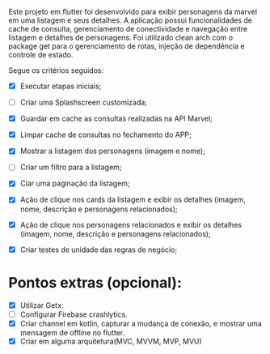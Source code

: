 Este projeto em flutter foi desenvolvido para exibir personagens da marvel em uma listagem e seus detalhes.
A aplicação possui funcionalidades de cache de consulta, gerenciamento de conectividade e navegação entre listagem e detalhes de personagens.
Foi utilizado clean arch com o package get para o gerenciamento de rotas, injeção de dependência e controle de estado.

Segue os critérios seguidos:

- [x] Executar etapas iniciais;
- [ ] Criar uma Splashscreen customizada;
- [x] Guardar em cache as consultas realizadas na API Marvel;
- [x] Limpar cache de consultas no fechamento do APP;
- [x] Mostrar a listagem dos personagens (imagem e nome);
- [ ] Criar um filtro para a listagem;
- [x] Ciar uma paginação da listagem;
- [x] Ação de clique nos cards da listagem e exibir os detalhes (imagem, nome, descrição e personagens relacionados);
- [x] Ação de clique nos personagens relacionados e exibir os detalhes (imagem, nome, descrição e personagens relacionados);
- [x] Criar testes de unidade das regras de negócio;


# Pontos extras (opcional):
- [x] Utilizar Getx.
- [ ] Configurar Firebase crashlytics.
- [x] Criar channel em kotlin, capturar a mudança de conexão, e mostrar uma mensagem de offline no flutter.
- [x] Criar em alguma arquitetura(MVC, MVVM, MVP, MVU)
